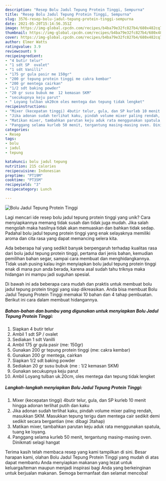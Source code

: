 ```yaml
---
description: "Resep Bolu Jadul Tepung Protein Tinggi, Sempurna"
title: "Resep Bolu Jadul Tepung Protein Tinggi, Sempurna"
slug: 3576-resep-bolu-jadul-tepung-protein-tinggi-sempurna
date: 2021-05-20T15:14:56.351Z
image: https://img-global.cpcdn.com/recipes/b4ba79e32fc827b4/680x482cq70/bolu-jadul-tepung-protein-tinggi-foto-resep-utama.jpg
thumbnail: https://img-global.cpcdn.com/recipes/b4ba79e32fc827b4/680x482cq70/bolu-jadul-tepung-protein-tinggi-foto-resep-utama.jpg
cover: https://img-global.cpcdn.com/recipes/b4ba79e32fc827b4/680x482cq70/bolu-jadul-tepung-protein-tinggi-foto-resep-utama.jpg
author: Elmer Watts
ratingvalue: 3.9
reviewcount: 9
recipeingredient:
- "4 butir telur"
- "1 sdt SP  ovalet"
- "1 sdt Vanilli"
- "175 gr gula pasir me 150gr"
- "200 gr tepung protein tinggi me cakra kembar"
- "200 gr mentega cairkan"
- "1/2 sdt baking powder"
- "20 gr susu bubuk me  12 kemasan SKM"
- "secukupnya keju parut"
- " Loyang tulban uk20cm oles mentega dan tepung tidak lengket"
recipeinstructions:
- "Mixer (kecepatan tinggi) 4butir telur, gula, dan SP kurleb 10 menit hingga adonan terlihat putih dan kaku"
- "Jika adonan sudah terlihat kaku, pindah volume mixer paling rendah, masukkan SKM. Masukkan tepung terigu dam mentega cair sedikit demi sedikit secara bergantian (me: dibagi 3tahap)"
- "Matikan mixer, tambahkan parutan keju aduk rata menggunakan spatula, tuang ke loyang."
- "Panggang selama kurleb 50 menit, tergantung masing-masing oven. Dinikmati selagi hangat"
categories:
- Resep
tags:
- bolu
- jadul
- tepung

katakunci: bolu jadul tepung 
nutrition: 215 calories
recipecuisine: Indonesian
preptime: "PT19M"
cooktime: "PT35M"
recipeyield: "3"
recipecategory: Lunch

---
```



![Bolu Jadul Tepung Protein Tinggi](https://img-global.cpcdn.com/recipes/b4ba79e32fc827b4/680x482cq70/bolu-jadul-tepung-protein-tinggi-foto-resep-utama.jpg)

Lagi mencari ide resep bolu jadul tepung protein tinggi yang unik? Cara menyiapkannya memang tidak susah dan tidak juga mudah. Jika salah mengolah maka hasilnya tidak akan memuaskan dan bahkan tidak sedap. Padahal bolu jadul tepung protein tinggi yang enak selayaknya memiliki aroma dan cita rasa yang dapat memancing selera kita.

Ada beberapa hal yang sedikit banyak berpengaruh terhadap kualitas rasa dari bolu jadul tepung protein tinggi, pertama dari jenis bahan, kemudian pemilihan bahan segar, sampai cara membuat dan menghidangkannya. Tidak usah pusing kalau ingin menyiapkan bolu jadul tepung protein tinggi enak di mana pun anda berada, karena asal sudah tahu triknya maka hidangan ini mampu jadi suguhan spesial.




Di bawah ini ada beberapa cara mudah dan praktis untuk membuat bolu jadul tepung protein tinggi yang siap dikreasikan. Anda bisa membuat Bolu Jadul Tepung Protein Tinggi memakai 10 bahan dan 4 tahap pembuatan. Berikut ini cara dalam membuat hidangannya.

<!--inarticleads1-->

##### Bahan-bahan dan bumbu yang digunakan untuk menyiapkan Bolu Jadul Tepung Protein Tinggi:

1. Siapkan 4 butir telur
1. Ambil 1 sdt SP / ovalet
1. Sediakan 1 sdt Vanilli
1. Ambil 175 gr gula pasir (me: 150gr)
1. Gunakan 200 gr tepung protein tinggi (me: cakra kembar)
1. Gunakan 200 gr mentega, cairkan
1. Siapkan 1/2 sdt baking powder
1. Sediakan 20 gr susu bubuk (me : 1/2 kemasan SKM)
1. Gunakan secukupnya keju parut
1. Ambil  Loyang tulban uk.20cm, oles mentega dan tepung tidak lengket




<!--inarticleads2-->

##### Langkah-langkah menyiapkan Bolu Jadul Tepung Protein Tinggi:

1. Mixer (kecepatan tinggi) 4butir telur, gula, dan SP kurleb 10 menit hingga adonan terlihat putih dan kaku
1. Jika adonan sudah terlihat kaku, pindah volume mixer paling rendah, masukkan SKM. Masukkan tepung terigu dam mentega cair sedikit demi sedikit secara bergantian (me: dibagi 3tahap)
1. Matikan mixer, tambahkan parutan keju aduk rata menggunakan spatula, tuang ke loyang.
1. Panggang selama kurleb 50 menit, tergantung masing-masing oven. Dinikmati selagi hangat




Terima kasih telah membaca resep yang kami tampilkan di sini. Besar harapan kami, olahan Bolu Jadul Tepung Protein Tinggi yang mudah di atas dapat membantu Anda menyiapkan makanan yang lezat untuk keluarga/teman maupun menjadi inspirasi bagi Anda yang berkeinginan untuk berjualan makanan. Semoga bermanfaat dan selamat mencoba!
